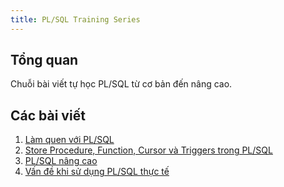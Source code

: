 ```yaml
---
title: PL/SQL Training Series
---
```


## Tổng quan
Chuỗi bài viết tự học PL/SQL từ cơ bản đến nâng cao.

## Các bài viết

1. <a href="/vuepress-blog/blog-posts/back-end/oracle-plsql-beginner.html" target="_blank">Làm quen với PL/SQL</a>
2. <a href="/vuepress-blog/blog-posts/back-end/oracle-plsql-intermediate.html" target="_blank">Store Procedure, Function, Cursor và Triggers trong PL/SQL</a>
3. <a href="/vuepress-blog/blog-posts/back-end/oracle-plsql-advanced.html" target="_blank">PL/SQL nâng cao</a>
4. <a href="/vuepress-blog/blog-posts/back-end/oracle-plsql-expert.html" target="_blank">Vấn đề khi sử dụng PL/SQL thực tế</a>
